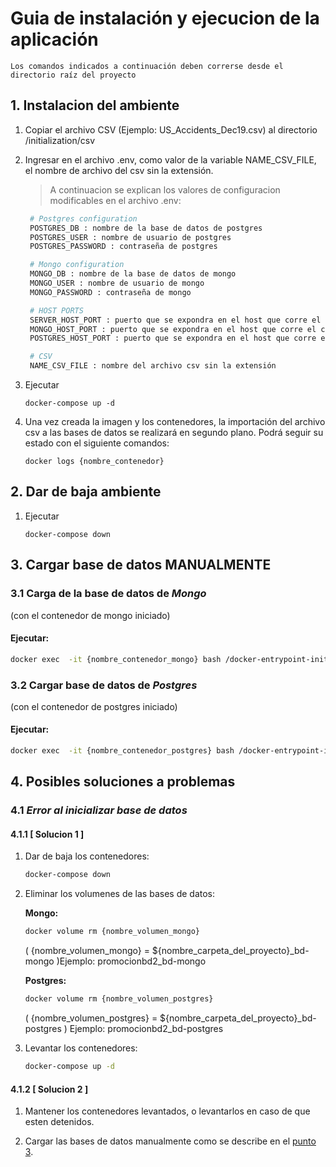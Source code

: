# Guia de instalación y ejecucion de la aplicación

`Los comandos indicados a continuación deben correrse desde el directorio raíz del proyecto`
## 1. Instalacion del ambiente

1. Copiar el archivo CSV (Ejemplo: US_Accidents_Dec19.csv) al directorio /initialization/csv

2. Ingresar en el archivo .env, como valor de la variable NAME_CSV_FILE, el nombre de archivo del csv sin la extensión.

   > A continuacion se explican los valores de configuracion modificables en el archivo .env:

   ```sh
    # Postgres configuration
    POSTGRES_DB : nombre de la base de datos de postgres
    POSTGRES_USER : nombre de usuario de postgres
    POSTGRES_PASSWORD : contraseña de postgres

    # Mongo configuration
    MONGO_DB : nombre de la base de datos de mongo
    MONGO_USER : nombre de usuario de mongo
    MONGO_PASSWORD : contraseña de mongo

    # HOST PORTS
    SERVER_HOST_PORT : puerto que se expondra en el host que corre el contenedor de la aplicacion
    MONGO_HOST_PORT : puerto que se expondra en el host que corre el contener de mongo
    POSTGRES_HOST_PORT : puerto que se expondra en el host que corre el contenedor de postgres

    # CSV
    NAME_CSV_FILE : nombre del archivo csv sin la extensión
   ```

3. Ejecutar

   ```
   docker-compose up -d
   ```
4. Una vez creada la imagen y los contenedores, la importación del archivo csv a las bases de datos se realizará en segundo plano.
Podrá seguir su estado con el siguiente comandos:

    ```
    docker logs {nombre_contenedor}
    ```

## 2. Dar de baja ambiente

1. Ejecutar

   ```
   docker-compose down
   ```
## 3. Cargar base de datos MANUALMENTE

### 3.1 Carga de la base de datos de _Mongo_

(con el contenedor de mongo iniciado)

#### Ejecutar:

```sh
docker exec  -it {nombre_contenedor_mongo} bash /docker-entrypoint-initdb.d/mongoDataInit.sh
```

### 3.2 Cargar base de datos de _Postgres_

(con el contenedor de postgres iniciado)

#### Ejecutar:

```sh
docker exec  -it {nombre_contenedor_postgres} bash /docker-entrypoint-initdb.d/postgresDataInit.sh
```

## 4. Posibles soluciones a problemas

### 4.1 _Error al inicializar base de datos_

#### 4.1.1 [ Solucion 1 ]

1.  Dar de baja los contenedores:

    ```sh
    docker-compose down
    ```

2.  Eliminar los volumenes de las bases de datos:

    **Mongo:**

    ```sh
    docker volume rm {nombre_volumen_mongo}
    ```

    ( {nombre_volumen_mongo} = ${nombre_carpeta_del_proyecto}\_bd-mongo )Ejemplo: promocionbd2_bd-mongo

    **Postgres:**

    ```sh
    docker volume rm {nombre_volumen_postgres}
    ```

    ( {nombre_volumen_postgres} = ${nombre_carpeta_del_proyecto}\_bd-postgres ) Ejemplo: promocionbd2_bd-postgres

3.  Levantar los contenedores:

    ```sh
    docker-compose up -d
    ```

#### 4.1.2 [ Solucion 2 ]

1. Mantener los contenedores levantados, o levantarlos en caso de que esten detenidos.

2. Cargar las bases de datos manualmente como se describe en el [punto 3](#3-cargar-base-de-datos-manualmente).
